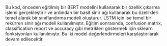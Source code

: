 Bu kod, önceden eğitilmiş bir BERT modelini kullanarak bir özellik çıkarma işlemi gerçekleştirir ve ardından bir basit sinir ağı kullanarak bu özellikleri temel alarak bir sınıflandırma modeli oluşturur. LSTM için ise temel bir rekürren sinir ağı modeli kullanılmıştır. Eğitim sonrasında, confusion matrix, classification report ve accuracy gibi metrikleri göstermek için sklearn fonksiyonları kullanılmıştır.
Bu iki model değerlendirmeleri karşılaştırılarak devam edilecektir.
